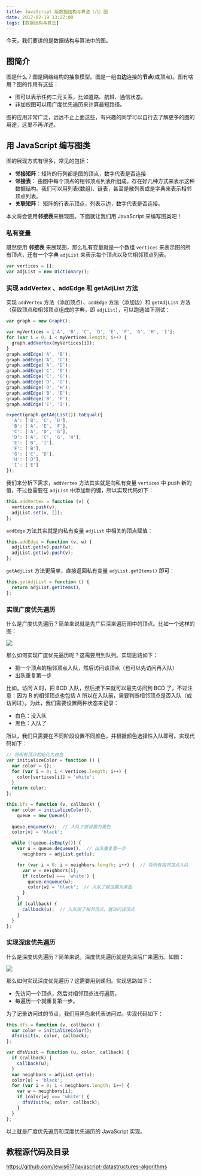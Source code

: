 ```yaml
---
title: JavaScript 版数据结构与算法（八）图
date: 2017-02-19 13:27:00
tags: [数据结构与算法]
---
```


今天，我们要讲的是数据结构与算法中的图。

<!--more-->

## 图简介

图是什么？图是网络结构的抽象模型。图是一组由**边**连接的**节点**(或顶点)。图有啥用？图的作用有这些：

- 图可以表示任何二元关系，比如道路、航班、通信状态。
- 非加权图可以用广度优先遍历来计算最短路径。

图的应用非常广泛，远远不止上面这些，有兴趣的同学可以自行去了解更多的图的用途，这里不再详述。

## 用 JavaScript 编写图类

图的展现方式有很多，常见的包括：

- **邻接矩阵**：矩阵的行列都是图的顶点，数字代表是否连接
- **邻接表**： 由图中每个顶点的相邻顶点列表所组成。存在好几种方式来表示这种数据结构。我们可以用列表(数组)、链表，甚至是散列表或是字典来表示相邻顶点列表。
- **关联矩阵**： 矩阵的行表示顶点，列表示边，数字代表是否连接。

本文将会使用**邻接表**来展现图。下面就让我们用 JavaScript 来编写图类吧！

### 私有变量

既然使用 **邻接表** 来展现图，那么私有变量就是一个数组 `vertices` 来表示图的所有顶点，还有一个字典 `adjList` 来表示每个顶点以及它相邻顶点列表。

```js
var vertices = [];
var adjList = new Dictionary();
```

### 实现 addVertex 、addEdge 和 getAdjList 方法

实现 `addVertex` 方法（添加顶点）、`addEdge` 方法（添加边）和 `getAdjList` 方法（获取顶点和相邻顶点组成的字典，即 `adjList`），可以跑通如下测试：

```js
var graph = new Graph();

var myVertices = ['A', 'B', 'C', 'D', 'E', 'F', 'G', 'H', 'I'];
for (var i = 0; i < myVertices.length; i++) {
  graph.addVertex(myVertices[i]);
}
graph.addEdge('A', 'B');
graph.addEdge('A', 'C');
graph.addEdge('A', 'D');
graph.addEdge('C', 'D');
graph.addEdge('C', 'G');
graph.addEdge('D', 'G');
graph.addEdge('D', 'H');
graph.addEdge('B', 'E');
graph.addEdge('B', 'F');
graph.addEdge('E', 'I');

expect(graph.getAdjList()).toEqual({
  'A': ['B', 'C', 'D'],
  'B': ['A', 'E', 'F'],
  'C': ['A', 'D', 'G'],
  'D': ['A', 'C', 'G', 'H'],
  'E': ['B', 'I'],
  'F': ['B'],
  'G': ['C', 'D'],
  'H': ['D'],
  'I': ['E']
});
```

我们来分析下需求，`addVertex` 方法其实就是向私有变量 `vertices` 中 push 新的值，不过也需要在 `adjList` 中添加新的键，所以实现代码如下：

```js
this.addVertex = function (v) {
  vertices.push(v);
  adjList.set(v, []);
};
```

`addEdge` 方法其实就是向私有变量 `adjList` 中相关的顶点赋值：

```js
this.addEdge = function (v, w) {
  adjList.get(v).push(w);
  adjList.get(w).push(v);
};
```

`getAdjList` 方法更简单，直接返回私有变量 `adjList.getItems()` 即可：

```js
this.getAdjList = function () {
  return adjList.getItems();
};
```

### 实现广度优先遍历

什么是广度优先遍历？简单来说就是先广后深来遍历图中的顶点。比如一个这样的图：

![](https://ws1.sinaimg.cn/large/83900b4egy1fcvopomghbj20dz09ajru)

那么如何实现广度优先遍历呢？这需要用到队列。实现思路如下：

- 把一个顶点的相邻顶点入队，然后访问该顶点（也可以先访问再入队）
- 出队重复第一步

比如，访问 A 时，把 BCD 入队，然后接下来就可以最先访问到 BCD 了，不过注意：因为 B 的相邻顶点也包括 A 所以在入队前，需要判断相邻顶点是否入队（或访问过）。为此，我们需要设置两种状态来记录：

- 白色：没入队
- 黑色：入队了

所以，我们只需要在不同阶段设置不同颜色，并根据颜色选择性入队即可。实现代码如下：

```js
// 将所有顶点初始化为白色
var initializeColor = function () {
  var color = {};
  for (var i = 0; i < vertices.length; i++) {
    color[vertices[i]] = 'white';
  }
  return color;
};

this.bfs = function (v, callback) {
  var color = initializeColor(),
    queue = new Queue();
 
  queue.enqueue(v);  // 入队了就设置为黑色
  color[v] = 'black';

  while (!queue.isEmpty()) {
    var u = queue.dequeue(),  // 出队重复第一步
      neighbors = adjList.get(u);

    for (var i = 0; i < neighbors.length; i++) {  // 将所有相邻顶点入队
      var w = neighbors[i];
      if (color[w] === 'white') {
        queue.enqueue(w);
        color[w] = 'black';  // 入队了就设置为黑色
      }
    }
    if (callback) {
      callback(u);  // 入队完了相邻顶点，就访问该顶点
    }
  }
};
```

### 实现深度优先遍历

什么是深度优先遍历？简单来说，深度优先遍历就是先深后广来遍历。如图：

![](https://ws1.sinaimg.cn/large/83900b4egy1fcvp988h6bj20bu08vmxg)
 
 那么如何实现深度优先遍历？这需要用到递归。实现思路如下：

- 先访问一个顶点，然后对相邻顶点进行遍历，
- 每遍历一个就重复第一步。

为了记录访问过的节点，我们用黑色来代表访问过。实现代码如下：

```js
this.dfs = function (v, callback) {
  var color = initializeColor();
  dfsVisit(v, color, callback);
};

var dfsVisit = function (u, color, callback) {
  if (callback) {
    callback(u);
  }
  var neighbors = adjList.get(u);
  color[u] = 'black';
  for (var i = 0; i < neighbors.length; i++) {
    var w = neighbors[i];
    if (color[w] === 'white') {
      dfsVisit(w, color, callback);
    }
  }
};
```

以上就是广度优先遍历和深度优先遍历的 JavaScript 实现。

 
## 教程源代码及目录

https://github.com/lewis617/javascript-datastructures-algorithms

